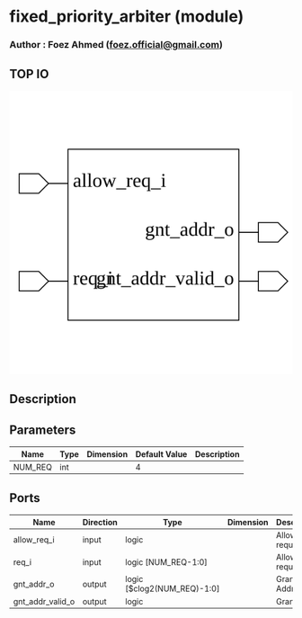# fixed_priority_arbiter (module)

### Author : Foez Ahmed (foez.official@gmail.com)

## TOP IO
<img src="./fixed_priority_arbiter_top.svg">

## Description


## Parameters
|Name|Type|Dimension|Default Value|Description|
|-|-|-|-|-|
|NUM_REQ|int||4||

## Ports
|Name|Direction|Type|Dimension|Description|
|-|-|-|-|-|
|allow_req_i|input|logic||Allow requests|
|req_i|input|logic [NUM_REQ-1:0]||Allow requests|
|gnt_addr_o|output|logic [$clog2(NUM_REQ)-1:0]||Grant Address|
|gnt_addr_valid_o|output|logic||Grant Valid|
